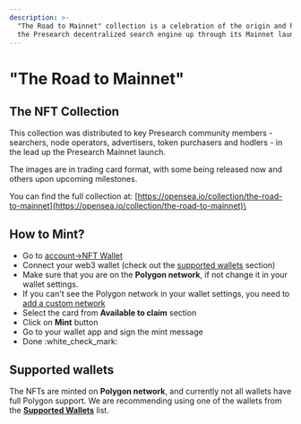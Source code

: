 ```yaml
---
description: >-
  "The Road to Mainnet" collection is a celebration of the origin and history of
  the Presearch decentralized search engine up through its Mainnet launch.
---
```


# "The Road to Mainnet"

## The NFT Collection <a href="#e693" id="e693"></a>

This collection was distributed to key Presearch community members - searchers, node operators, advertisers, token purchasers and hodlers - in the lead up the Presearch Mainnet launch.

The images are in trading card format, with some being released now and others upon upcoming milestones.

You can find the full collection at: [https://opensea.io/collection/the-road-to-mainnet](https://opensea.io/collection/the-road-to-mainnet)\


## How to Mint?

* Go to [account->NFT Wallet](https://presearch.org/account/nft-wallet)
* Connect your web3 wallet (check out the [supported wallets](the-road-to-mainnet.md#supported-wallets) section)
* Make sure that you are on the **Polygon network**, if not change it in your wallet settings.
* If you can't see the  Polygon network in your wallet settings, you need to [add a custom network](https://docs.polygon.technology/docs/develop/metamask/config-polygon-on-metamask/)
* Select the card from **Available to claim** section
* Click on **Mint** button
* Go to your wallet app and sign the mint message
* Done :white\_check\_mark:

## Supported wallets

The NFTs are minted on **Polygon network**, and currently not all wallets have full Polygon support. We are recommending using one of the wallets from the [**Supported Wallets**](supported-wallets.md) list.

